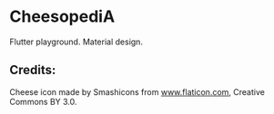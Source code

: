 # CheesopediA
Flutter playground. 
Material design. 

## Credits: 
Cheese icon made by Smashicons from www.flaticon.com, Creative Commons BY 3.0. 
